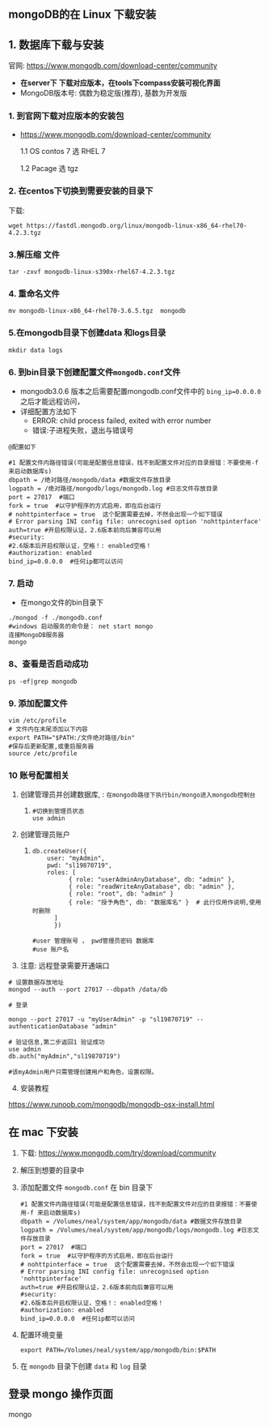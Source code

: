 ## mongoDB的在 Linux 下载安装



## 1. 数据库下载与安装

官网: https://www.mongodb.com/download-center/community

- **在server下 下载对应版本，在tools下compass安装可视化界面**
- MongoDB版本号: 偶数为稳定版(推荐), 基数为开发版

### 1. 到官网下载对应版本的安装包 

- https://www.mongodb.com/download-center/community 

  1.1 OS  contos 7 选 RHEL 7 

  1.2 Pacage 选 tgz	

### 2. 在centos下切换到需要安装的目录下

下载: 

```shell
wget https://fastdl.mongodb.org/linux/mongodb-linux-x86_64-rhel70-4.2.3.tgz
```

### 3.解压缩 文件

```shell
tar -zxvf mongodb-linux-s390x-rhel67-4.2.3.tgz 
```

### 4. 重命名文件

```shell
mv mongodb-linux-x86_64-rhel70-3.6.5.tgz  mongodb
```

### 5.在mongodb目录下创建data 和logs目录

```shell
mkdir data logs
```

### 6. 到bin目录下创建配置文件`mongodb.conf`文件

- mongodb3.0.6 版本之后需要配置mongodb.conf文件中的 `bing_ip=0.0.0.0` 之后才能远程访问，
- 详细配置方法如下
  -  ERROR: child process failed, exited with error number 
  - 错误:子进程失败，退出与错误号

`@配置如下`

```shell
#1 配置文件内路径错误(可能是配置信息错误，找不到配置文件对应的目录报错：不要使用-f 来启动数据库s)
dbpath = /绝对路径/mongodb/data #数据文件存放目录
logpath = /绝对路径/mongodb/logs/mongodb.log #日志文件存放目录
port = 27017  #端口
fork = true  #以守护程序的方式启用，即在后台运行
# nohttpinterface = true  这个配置需要去掉，不然会出现一个如下错误
# Error parsing INI config file: unrecognised option 'nohttpinterface'
auth=true #开启权限认证，2.6版本前向后兼容可以用
#security:         
#2.6版本后开启权限认证，空格！: enabled空格！
#authorization: enabled
bind_ip=0.0.0.0  #任何ip都可以访问
```

### 7. 启动 

- 在mongo文件的bin目录下

```shell
./mongod -f ./mongodb.conf
#windows 启动服务的命令是： net start mongo
连接MongoDB服务器
mongo
```

### 8、查看是否启动成功

```shell
ps -ef|grep mongodb
```

### 9. 添加配置文件

```shell
vim /etc/profile
# 文件内在末尾添加以下内容
export PATH="$PATH:/文件绝对路径/bin"  
#保存后更新配置,或重启服务器
source /etc/profile
```

### 10 账号配置相关

1. 创建管理员并创建数据库, : `在mongodb路径下执行bin/mongo进入mongodb控制台`

   1.  ```shell
       #切换到管理员状态
       use admin  
       ```

2. 创建管理员账户

   1. ```shell
      db.createUser({
          user: "myAdmin",
          pwd: "sl19870719",
          roles: [ 
            	{ role: "userAdminAnyDatabase", db: "admin" },
            	{ role: "readWriteAnyDatabase", db: "admin" },
            	{ role: "root", db: "admin" }
            	{ role: "授予角色", db: "数据库名" }  # 此行仅用作说明,使用时删除
          	]
        	})
      
      #user 管理账号 ， pwd管理员密码 数据库	
      #use 账户名
      ```

3. 注意: 远程登录需要开通端口

~~~shell
# 设置数据存放地址
mongod --auth --port 27017 --dbpath /data/db

# 登录
	
mongo --port 27017 -u "myUserAdmin" -p "sl19870719" --authenticationDatabase "admin"

# 验证信息,第二步返回1 验证成功
use admin
db.auth("myAdmin","sl19870719")  

#该myAdmin用户只需管理创建用户和角色，设置权限。
~~~

4. 安装教程

https://www.runoob.com/mongodb/mongodb-osx-install.html





## 在 mac 下安装

1. 下载: https://www.mongodb.com/try/download/community

2. 解压到想要的目录中

3. 添加配置文件 `mongodb.conf` 在 bin 目录下

   ```shell
   #1 配置文件内路径错误(可能是配置信息错误，找不到配置文件对应的目录报错：不要使用-f 来启动数据库s)
   dbpath = /Volumes/neal/system/app/mongodb/data #数据文件存放目录
   logpath = /Volumes/neal/system/app/mongodb/logs/mongodb.log #日志文件存放目录
   port = 27017  #端口
   fork = true  #以守护程序的方式启用，即在后台运行
   # nohttpinterface = true  这个配置需要去掉，不然会出现一个如下错误
   # Error parsing INI config file: unrecognised option 'nohttpinterface'
   auth=true #开启权限认证，2.6版本前向后兼容可以用
   #security:         
   #2.6版本后开启权限认证，空格！: enabled空格！
   #authorization: enabled
   bind_ip=0.0.0.0  #任何ip都可以访问
   ```

4. 配置环境变量

   ```shell
   export PATH=/Volumes/neal/system/app/mongodb/bin:$PATH
   ```

   

5. 在 `mongodb` 目录下创建 `data` 和 `log` 目录



## 登录 mongo 操作页面

mongo
